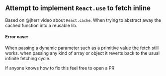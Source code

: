 ## Attempt to implement `React.use` to fetch inline

Based on @jherr video about `React.cache`. When trying to abstract away the cached function into a reusable lib.

#### Error case:
When passing a dynamic parameter such as a primitive value the fetch still works.
when passing any kind of array or object it reverts back to the usual infinite fetching cycle.

If anyone knows how to fix this feel free to open a PR